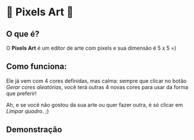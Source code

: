 🎨 Pixels Art 🎨
===============	

## O que é?
O **Pixels Art** é um editor de arte com pixels e sua dimensão é 5 x 5 =)

## Como funciona:
 Ele já vem com 4 cores definidas, mas calma: sempre que clicar no botão *Gerar cores aleatórias*, você terá outras 4 novas cores para usar da forma que preferir!

Ah, e se você não gostou da sua arte ou quer fazer outra, é só clicar em *Limpar quadro*. ;)


## Demonstração

